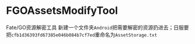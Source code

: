 # FGOAssetsModifyTool
Fate/GO资源解密工具
新建一个文件夹`Android`把需要解密的资源扔进去；日服要把`cfb1d36393fd67385e046b084b7cf7ed`重命名为`AssetStorage.txt`
